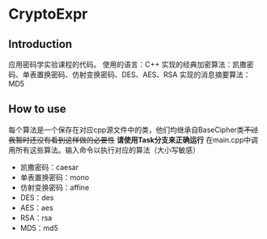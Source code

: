 # CryptoExpr
## Introduction
应用密码学实验课程的代码。
使用的语言：C++
实现的经典加密算法：凯撒密码、单表置换密码、仿射变换密码、DES、AES、RSA
实现的消息摘要算法：MD5

## How to use
每个算法是一个保存在对应cpp源文件中的类，他们均继承自BaseCipher类~~不过我暂时还没有看到这样做的必要性~~
**请使用Task分支来正确运行**
在main.cpp中调用所有这些算法。输入命令以执行对应的算法（大小写敏感）
- 凯撒密码：caesar
- 单表置换密码：mono
- 仿射变换密码：affine
- DES：des
- AES：aes
- RSA：rsa
- MD5：md5
